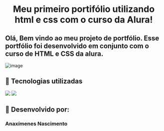 <h1 align="center"> Meu primeiro portifólio utilizando html e css com o curso da Alura!</h1>

<h2> Olá, Bem vindo ao meu projeto de portfólio. Esse portfólio foi desenvolvido em conjunto com o curso de HTML e CSS da alura.</h2>

![image](https://user-images.githubusercontent.com/77756047/211304452-220fedf0-f91b-490f-8a65-a60ce860bc5c.png)
## 🚀 Tecnologias utilizadas
<div>
<img src="https://img.shields.io/badge/HTML-239120?style=for-the-badge&logo=html5&logoColor=white">
<img src="https://img.shields.io/badge/CSS-239120?&style=for-the-badge&logo=css3&logoColor=white">
</div>

## :round_pushpin: Desenvolvido por:
### Anaxímenes Nascimento
